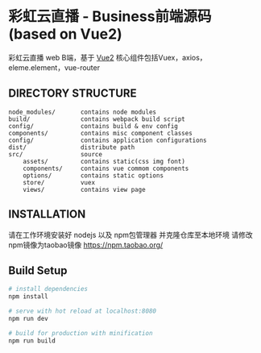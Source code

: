 彩虹云直播 - Business前端源码 (based on Vue2)
===========================

彩虹云直播 web B端，基于 [Vue2](https://vuejs.org)
核心组件包括Vuex，axios，eleme.element，vue-router

DIRECTORY STRUCTURE
-------------------

    node_modules/       contains node modules
    build/              contains webpack build script
    config/             contains build & env config
    components/         contains misc component classes
    config/             contains application configurations
    dist/               distribute path
    src/                source
        assets/         contains static(css img font)
        components/     contains vue commom components
        options/        contains static options
        store/          vuex
        views/          contains view page


INSTALLATION
------------

请在工作环境安装好 nodejs 以及 npm包管理器 并克隆仓库至本地环境
请修改npm镜像为taobao镜像 https://npm.taobao.org/

## Build Setup

``` bash
# install dependencies
npm install

# serve with hot reload at localhost:8080
npm run dev

# build for production with minification
npm run build
```